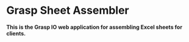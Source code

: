 # Grasp Sheet Assembler

**This is the Grasp IO web application for assembling Excel sheets for clients.**
